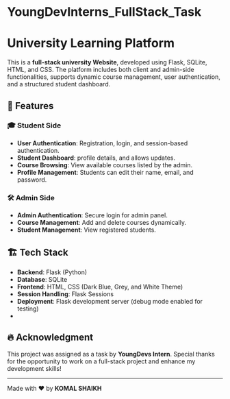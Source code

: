 # YoungDevInterns_FullStack_Task
# University Learning Platform

This is a **full-stack university Website**, developed using Flask, SQLite, HTML, and CSS. The platform includes both client and admin-side functionalities, supports dynamic course management, user authentication, and a structured student dashboard.

## 🚀 Features

### 🎓 Student Side
- **User Authentication**: Registration, login, and session-based authentication.
- **Student Dashboard**: profile details, and allows updates.
- **Course Browsing**: View available courses listed by the admin.
- **Profile Management**: Students can edit their name, email, and password.

### 🛠️ Admin Side
- **Admin Authentication**: Secure login for admin panel.
- **Course Management**: Add and delete courses dynamically.
- **Student Management**: View registered students.

## 🏗️ Tech Stack
- **Backend**: Flask (Python)
- **Database**: SQLite
- **Frontend**: HTML, CSS (Dark Blue, Grey, and White Theme)
- **Session Handling**: Flask Sessions
- **Deployment**: Flask development server (debug mode enabled for testing)
- 
## 🔥 Acknowledgment
This project was assigned as a task by **YoungDevs Intern**. Special thanks for the opportunity to work on a full-stack project and enhance my development skills!

---
Made with ❤️ by **KOMAL SHAIKH**
